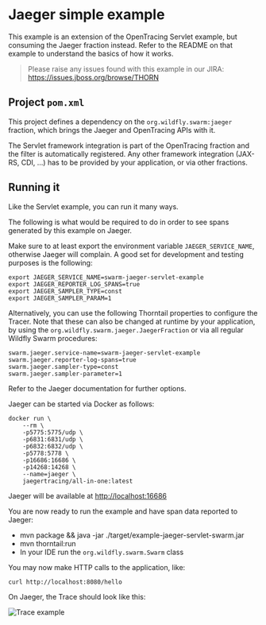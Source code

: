# Jaeger simple example

This example is an extension of the OpenTracing Servlet example, but consuming
the Jaeger fraction instead. Refer to the README on that example to understand
the basics of how it works.

> Please raise any issues found with this example in our JIRA:
> https://issues.jboss.org/browse/THORN

## Project `pom.xml`

This project defines a dependency on the `org.wildfly.swarm:jaeger`
fraction, which brings the Jaeger and OpenTracing APIs with it.

The Servlet framework integration is part of the OpenTracing fraction and 
the filter is automatically registered. Any other framework integration 
(JAX-RS, CDI, ...) has to be provided by your application, or via other fractions.

## Running it

Like the Servlet example, you can run it many ways.

The following is what would be required to do in order to see spans generated
by this example on Jaeger.

Make sure to at least export the environment variable `JAEGER_SERVICE_NAME`, 
otherwise Jaeger will complain. A good set for development and testing purposes
is the following:

```
export JAEGER_SERVICE_NAME=swarm-jaeger-servlet-example
export JAEGER_REPORTER_LOG_SPANS=true 
export JAEGER_SAMPLER_TYPE=const
export JAEGER_SAMPLER_PARAM=1 
```

Alternatively, you can use the following Thorntail properties to configure 
the Tracer. Note that these can also be changed at runtime by your application,
by using the `org.wildfly.swarm.jaeger.JaegerFraction` or via all regular Wildfly
Swarm procedures:

```
swarm.jaeger.service-name=swarm-jaeger-servlet-example
swarm.jaeger.reporter-log-spans=true
swarm.jaeger.sampler-type=const
swarm.jaeger.sampler-parameter=1
```

Refer to the Jaeger documentation for further options.

Jaeger can be started via Docker as follows:

```
docker run \
    --rm \
    -p5775:5775/udp \
    -p6831:6831/udp \
    -p6832:6832/udp \
    -p5778:5778 \
    -p16686:16686 \
    -p14268:14268 \
    --name=jaeger \
    jaegertracing/all-in-one:latest
```

Jaeger will be available at [http://localhost:16686](http://localhost:16686)

You are now ready to run the example and have span data reported to Jaeger:

* mvn package && java -jar ./target/example-jaeger-servlet-swarm.jar
* mvn thorntail:run
* In your IDE run the `org.wildfly.swarm.Swarm` class

You may now make HTTP calls to the application, like:

```
curl http://localhost:8080/hello
```

On Jaeger, the Trace should look like this:

![Trace example](example.png)
